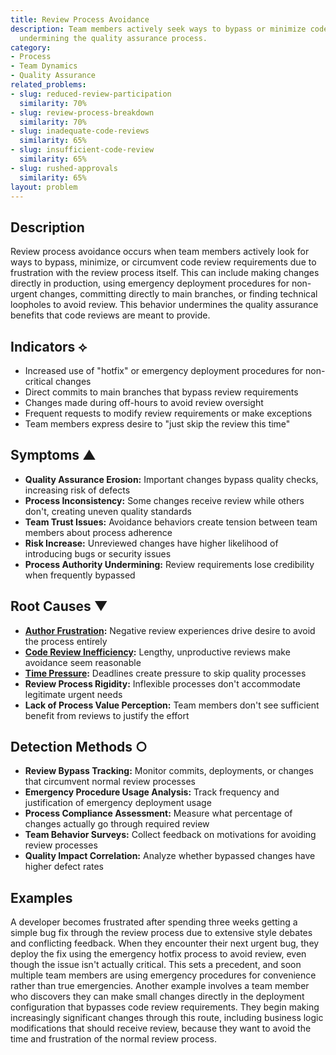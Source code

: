 ```yaml
---
title: Review Process Avoidance
description: Team members actively seek ways to bypass or minimize code review requirements,
  undermining the quality assurance process.
category:
- Process
- Team Dynamics
- Quality Assurance
related_problems:
- slug: reduced-review-participation
  similarity: 70%
- slug: review-process-breakdown
  similarity: 70%
- slug: inadequate-code-reviews
  similarity: 65%
- slug: insufficient-code-review
  similarity: 65%
- slug: rushed-approvals
  similarity: 65%
layout: problem
---
```


## Description

Review process avoidance occurs when team members actively look for ways to bypass, minimize, or circumvent code review requirements due to frustration with the review process itself. This can include making changes directly in production, using emergency deployment procedures for non-urgent changes, committing directly to main branches, or finding technical loopholes to avoid review. This behavior undermines the quality assurance benefits that code reviews are meant to provide.

## Indicators ⟡

- Increased use of "hotfix" or emergency deployment procedures for non-critical changes
- Direct commits to main branches that bypass review requirements
- Changes made during off-hours to avoid review oversight
- Frequent requests to modify review requirements or make exceptions
- Team members express desire to "just skip the review this time"

## Symptoms ▲

- **Quality Assurance Erosion:** Important changes bypass quality checks, increasing risk of defects
- **Process Inconsistency:** Some changes receive review while others don't, creating uneven quality standards
- **Team Trust Issues:** Avoidance behaviors create tension between team members about process adherence
- **Risk Increase:** Unreviewed changes have higher likelihood of introducing bugs or security issues
- **Process Authority Undermining:** Review requirements lose credibility when frequently bypassed

## Root Causes ▼

- **[Author Frustration](author-frustration.md):** Negative review experiences drive desire to avoid the process entirely
- **[Code Review Inefficiency](code-review-inefficiency.md):** Lengthy, unproductive reviews make avoidance seem reasonable
- **[Time Pressure](time-pressure.md):** Deadlines create pressure to skip quality processes
- **Review Process Rigidity:** Inflexible processes don't accommodate legitimate urgent needs
- **Lack of Process Value Perception:** Team members don't see sufficient benefit from reviews to justify the effort

## Detection Methods ○

- **Review Bypass Tracking:** Monitor commits, deployments, or changes that circumvent normal review processes
- **Emergency Procedure Usage Analysis:** Track frequency and justification of emergency deployment usage
- **Process Compliance Assessment:** Measure what percentage of changes actually go through required review
- **Team Behavior Surveys:** Collect feedback on motivations for avoiding review processes  
- **Quality Impact Correlation:** Analyze whether bypassed changes have higher defect rates

## Examples

A developer becomes frustrated after spending three weeks getting a simple bug fix through the review process due to extensive style debates and conflicting feedback. When they encounter their next urgent bug, they deploy the fix using the emergency hotfix process to avoid review, even though the issue isn't actually critical. This sets a precedent, and soon multiple team members are using emergency procedures for convenience rather than true emergencies. Another example involves a team member who discovers they can make small changes directly in the deployment configuration that bypasses code review requirements. They begin making increasingly significant changes through this route, including business logic modifications that should receive review, because they want to avoid the time and frustration of the normal review process.